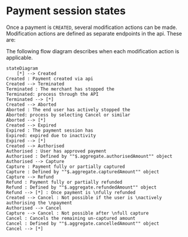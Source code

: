 <!-- START_METADATA
---
title: Payment states
id: payment-states
pagination_prev: Null
pagination_next: Null
sidebar_label: Payment session states
sidebar_position: 15
---
END_METADATA -->

# Payment session states


Once a payment is `CREATED`, several modification actions can be made. Modification actions are defined as separate endpoints in the api. These are:

The following flow diagram describes when each modification action is applicable.

``` mermaid
stateDiagram
    [*] --> Created
Created : Payment created via api
Created --> Terminated
Terminated : The merchant has stopped the 
Terminated: process through the API
Terminated --> [*]
Created --> Aborted
Aborted : The end user has actively stopped the
Aborted: process by selecting Cancel or similar
Aborted --> [*]
Created --> Expired
Expired : The payment session has
Expired: expired due to inactivity
Expired --> [*]
Created --> Authorised
Authorised : User has approved payment
Authorised : Defined by ""$.aggregate.authorisedAmount"" object
Authorised --> Capture
Capture : Payment fully or partially captured
Capture : Defined by ""$.aggregate.capturedAmount"" object
Capture --> Refund
Refund : Payment fully or partially refunded
Refund : Defined by ""$.aggregate.refundedAmount"" object
Refund --> [*] : Once payment is \nfully refunded
Created --> Cancel : Not possible if the user is \nactively authorising the \npayment
Authorised --> Cancel 
Capture --> Cancel : Not possible after \nfull capture
Cancel : Cancels the remaining un-captured amount
Cancel : Defined by ""$.aggregate.cancelledAmount"" object
Cancel --> [*]
```